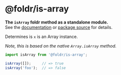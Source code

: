 # @foldr/is-array

**The `isArray` foldr method as a standalone module.**    
See the [documentation](http://foldr.com/0.0.0/is-array) or [package source](https:/github.com/CloudVessel/foldr/blob/master/packages/categories/is-array/src/index.js) for details.

Determines is `x` is an Array instance.

*Note, this is based on the native `Array.isArray` method.*

```js
import isArray from '@foldr/is-array';

isArray([]);     // => true
isArray('foo');  // => false
```
